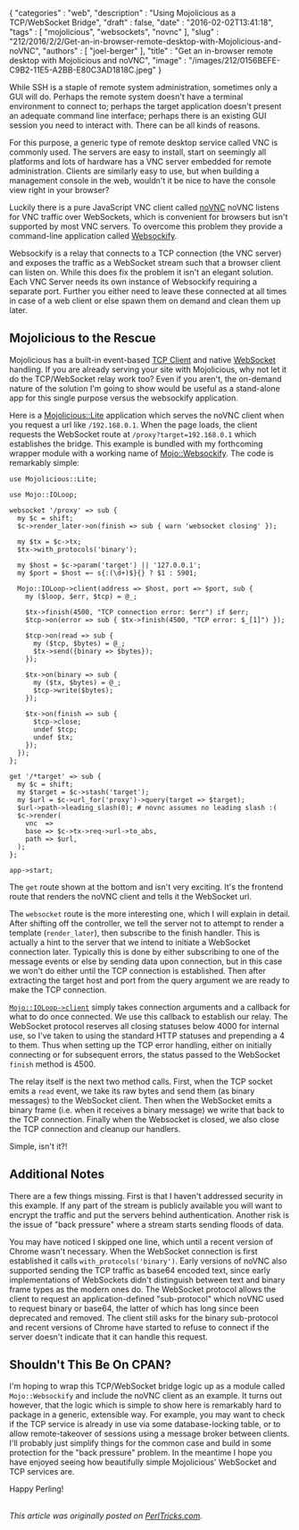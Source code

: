 {
   "categories" : "web",
   "description" : "Using Mojolicious as a TCP/WebSocket Bridge",
   "draft" : false,
   "date" : "2016-02-02T13:41:18",
   "tags" : [
      "mojolicious",
      "websockets",
      "novnc"
   ],
   "slug" : "212/2016/2/2/Get-an-in-browser-remote-desktop-with-Mojolicious-and-noVNC",
   "authors" : [
      "joel-berger"
   ],
   "title" : "Get an in-browser remote desktop with Mojolicious and noVNC",
   "image" : "/images/212/0156BEFE-C9B2-11E5-A2BB-E80C3AD1818C.jpeg"
}


While SSH is a staple of remote system administration, sometimes only a GUI will do. Perhaps the remote system doesn't have a terminal environment to connect to; perhaps the target application doesn't present an adequate command line interface; perhaps there is an existing GUI session you need to interact with. There can be all kinds of reasons.

For this purpose, a generic type of remote desktop service called VNC is commonly used. The servers are easy to install, start on seemingly all platforms and lots of hardware has a VNC server embedded for remote administration. Clients are similarly easy to use, but when building a management console in the web, wouldn't it be nice to have the console view right in your browser?

Luckily there is a pure JavaScript VNC client called [noVNC](https://github.com/kanaka/noVNC) noVNC listens for VNC traffic over WebSockets, which is convenient for browsers but isn't supported by most VNC servers. To overcome this problem they provide a command-line application called [Websockify](https://github.com/kanaka/websockify).

Websockify is a relay that connects to a TCP connection (the VNC server) and exposes the traffic as a WebSocket stream such that a browser client can listen on. While this does fix the problem it isn't an elegant solution. Each VNC Server needs its own instance of Websockify requiring a separate port. Further you either need to leave these connected at all times in case of a web client or else spawn them on demand and clean them up later.

Mojolicious to the Rescue
-------------------------

Mojolicious has a built-in event-based [TCP Client](http://mojoliciou.us/perldoc/Mojo/IOLoop/Client) and native [WebSocket](http://mojolicious.org/perldoc/Mojolicious/Guides/Tutorial#WebSockets) handling. If you are already serving your site with Mojolicious, why not let it do the TCP/WebSocket relay work too? Even if you aren't, the on-demand nature of the solution I'm going to show would be useful as a stand-alone app for this single purpose versus the websockify application.

Here is a [Mojolicious::Lite](http://mojolicio.us/perldoc/Mojolicious/Guides/Tutorial) application which serves the noVNC client when you request a url like `/192.168.0.1`. When the page loads, the client requests the WebSocket route at `/proxy?target=192.168.0.1` which establishes the bridge. This example is bundled with my forthcoming wrapper module with a working name of [Mojo::Websockify](https://github.com/jberger/Mojo-Websockify/blob/master/ex/client.pl). The code is remarkably simple:

``` prettyprint
use Mojolicious::Lite;

use Mojo::IOLoop;

websocket '/proxy' => sub {
  my $c = shift;
  $c->render_later->on(finish => sub { warn 'websocket closing' });

  my $tx = $c->tx;
  $tx->with_protocols('binary');

  my $host = $c->param('target') || '127.0.0.1';
  my $port = $host =~ s{:(\d+)$}{} ? $1 : 5901;

  Mojo::IOLoop->client(address => $host, port => $port, sub {
    my ($loop, $err, $tcp) = @_;

    $tx->finish(4500, "TCP connection error: $err") if $err;
    $tcp->on(error => sub { $tx->finish(4500, "TCP error: $_[1]") });

    $tcp->on(read => sub {
      my ($tcp, $bytes) = @_;
      $tx->send({binary => $bytes});
    });

    $tx->on(binary => sub {
      my ($tx, $bytes) = @_;
      $tcp->write($bytes);
    });

    $tx->on(finish => sub {
      $tcp->close;
      undef $tcp;
      undef $tx;
    });
  });
};

get '/*target' => sub {
  my $c = shift;
  my $target = $c->stash('target');
  my $url = $c->url_for('proxy')->query(target => $target);
  $url->path->leading_slash(0); # novnc assumes no leading slash :(
  $c->render(
    vnc  =>
    base => $c->tx->req->url->to_abs,
    path => $url,
  );
};

app->start;
```

The `get` route shown at the bottom and isn't very exciting. It's the frontend route that renders the noVNC client and tells it the WebSocket url.

The `websocket` route is the more interesting one, which I will explain in detail. After shifting off the controller, we tell the server not to attempt to render a template (`render_later`), then subscribe to the finish handler. This is actually a hint to the server that we intend to initiate a WebSocket connection later. Typically this is done by either subscribing to one of the message events or else by sending data upon connection, but in this case we won't do either until the TCP connection is established. Then after extracting the target host and port from the query argument we are ready to make the TCP connection.

[`Mojo::IOLoop->client`](http://mojolicious.org/perldoc/Mojo/IOLoop#client) simply takes connection arguments and a callback for what to do once connected. We use this callback to establish our relay. The WebSocket protocol reserves all closing statuses below 4000 for internal use, so I've taken to using the standard HTTP statuses and prepending a 4 to them. Thus when setting up the TCP error handling, either on initially connecting or for subsequent errors, the status passed to the WebSocket `finish` method is 4500.

The relay itself is the next two method calls. First, when the TCP socket emits a `read` event, we take its raw bytes and send them (as binary messages) to the WebSocket client. Then when the WebSocket emits a binary frame (i.e. when it receives a binary message) we write that back to the TCP connection. Finally when the Websocket is closed, we also close the TCP connection and cleanup our handlers.

Simple, isn't it?!

Additional Notes
----------------

There are a few things missing. First is that I haven't addressed security in this example. If any part of the stream is publicly available you will want to encrypt the traffic and put the servers behind authentication. Another risk is the issue of "back pressure" where a stream starts sending floods of data.

You may have noticed I skipped one line, which until a recent version of Chrome wasn't necessary. When the WebSocket connection is first established it calls `with_protocols('binary')`. Early versions of noVNC also supported sending the TCP traffic as base64 encoded text, since early implementations of WebSockets didn't distinguish between text and binary frame types as the modern ones do. The WebSocket protocol allows the client to request an application-defined "sub-protocol" which noVNC used to request binary or base64, the latter of which has long since been deprecated and removed. The client still asks for the binary sub-protocol and recent versions of Chrome have started to refuse to connect if the server doesn't indicate that it can handle this request.

Shouldn't This Be On CPAN?
--------------------------

I'm hoping to wrap this TCP/WebSocket bridge logic up as a module called `Mojo::Websockify` and include the noVNC client as an example. It turns out however, that the logic which is simple to show here is remarkably hard to package in a generic, extensible way. For example, you may want to check if the TCP service is already in use via some database-locking table, or to allow remote-takeover of sessions using a message broker between clients. I'll probably just simplify things for the common case and build in some protection for the "back pressure" problem. In the meantime I hope you have enjoyed seeing how beautifully simple Mojolicious' WebSocket and TCP services are.

Happy Perling!

\
*This article was originally posted on [PerlTricks.com](http://perltricks.com).*
